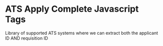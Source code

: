 # ATS Apply Complete Javascript Tags

Library of supported ATS systems where we can extract both the applicant ID AND requisition ID
